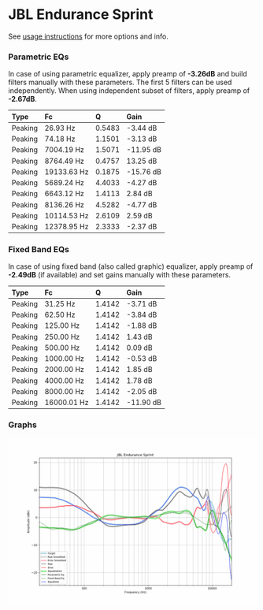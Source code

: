 # JBL Endurance Sprint
See [usage instructions](https://github.com/jaakkopasanen/AutoEq#usage) for more options and info.

### Parametric EQs
In case of using parametric equalizer, apply preamp of **-3.26dB** and build filters manually
with these parameters. The first 5 filters can be used independently.
When using independent subset of filters, apply preamp of **-2.67dB**.

| Type    | Fc          |      Q | Gain      |
|:--------|:------------|:-------|:----------|
| Peaking | 26.93 Hz    | 0.5483 | -3.44 dB  |
| Peaking | 74.18 Hz    | 1.1501 | -3.13 dB  |
| Peaking | 7004.19 Hz  | 1.5071 | -11.95 dB |
| Peaking | 8764.49 Hz  | 0.4757 | 13.25 dB  |
| Peaking | 19133.63 Hz | 0.1875 | -15.76 dB |
| Peaking | 5689.24 Hz  | 4.4033 | -4.27 dB  |
| Peaking | 6643.12 Hz  | 1.4113 | 2.84 dB   |
| Peaking | 8136.26 Hz  | 4.5282 | -4.77 dB  |
| Peaking | 10114.53 Hz | 2.6109 | 2.59 dB   |
| Peaking | 12378.95 Hz | 2.3333 | -2.37 dB  |

### Fixed Band EQs
In case of using fixed band (also called graphic) equalizer, apply preamp of **-2.49dB**
(if available) and set gains manually with these parameters.

| Type    | Fc          |      Q | Gain      |
|:--------|:------------|:-------|:----------|
| Peaking | 31.25 Hz    | 1.4142 | -3.71 dB  |
| Peaking | 62.50 Hz    | 1.4142 | -3.84 dB  |
| Peaking | 125.00 Hz   | 1.4142 | -1.88 dB  |
| Peaking | 250.00 Hz   | 1.4142 | 1.43 dB   |
| Peaking | 500.00 Hz   | 1.4142 | 0.09 dB   |
| Peaking | 1000.00 Hz  | 1.4142 | -0.53 dB  |
| Peaking | 2000.00 Hz  | 1.4142 | 1.85 dB   |
| Peaking | 4000.00 Hz  | 1.4142 | 1.78 dB   |
| Peaking | 8000.00 Hz  | 1.4142 | -2.05 dB  |
| Peaking | 16000.01 Hz | 1.4142 | -11.90 dB |

### Graphs
![](./JBL%20Endurance%20Sprint.png)
